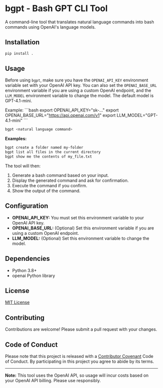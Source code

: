 # bgpt - Bash GPT CLI Tool

A command-line tool that translates natural language commands into bash commands using OpenAI's language models.

## Installation

```bash
pip install .
```

## Usage

Before using `bgpt`, make sure you have the `OPENAI_API_KEY` environment variable set with your OpenAI API key. You can also set the `OPENAI_BASE_URL` environment variable if you are using a custom OpenAI endpoint, and the `LLM_MODEL` environment variable to change the model. The default model is GPT-4.1-mini.

Example:
\`\`\`bash
export OPENAI_API_KEY="sk-..."
export OPENAI_BASE_URL="https://api.openai.com/v1"
export LLM_MODEL="GPT-4.1-mini"
\`\`\`

```bash
bgpt <natural language command>
```

**Examples:**

```bash
bgpt create a folder named my-folder
bgpt list all files in the current directory
bgpt show me the contents of my_file.txt
```

The tool will then:

1. Generate a bash command based on your input.
2. Display the generated command and ask for confirmation.
3. Execute the command if you confirm.
4. Show the output of the command.

## Configuration

-   **OPENAI\_API_KEY:** You must set this environment variable to your OpenAI API key.
-   **OPENAI\_BASE_URL:** (Optional) Set this environment variable if you are using a custom OpenAI endpoint.
-   **LLM_MODEL:** (Optional) Set this environment variable to change the model.

## Dependencies

-   Python 3.8+
-   openai Python library

## License

[MIT License](LICENSE)

## Contributing

Contributions are welcome! Please submit a pull request with your changes.

## Code of Conduct

Please note that this project is released with a [Contributor Covenant](https://www.contributor-covenant.org/version/2/0/code_of_conduct/) Code of Conduct. By participating in this project you agree to abide by its terms.

---
**Note:** This tool uses the OpenAI API, so usage will incur costs based on your OpenAI API billing. Please use responsibly.
